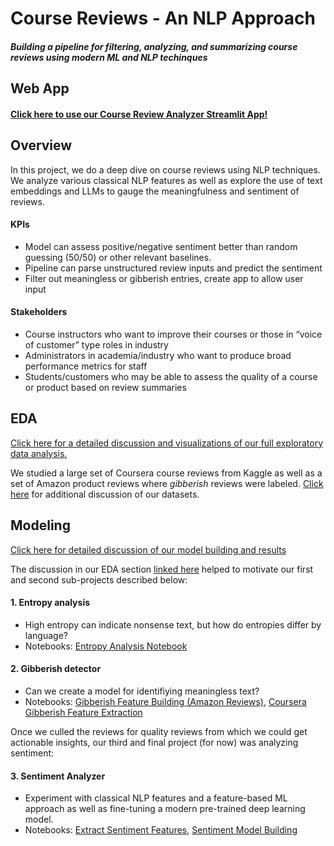 # Course Reviews - An NLP Approach
#### *Building a pipeline for filtering, analyzing, and summarizing course reviews using modern ML and NLP techinques* 
## Web App
#### [Click here to use our Course Review Analyzer Streamlit App!](https://reviews-analyzer-bain.streamlit.app/)
## Overview
In this project, we do a deep dive on course reviews using NLP techniques. We analyze various classical NLP features as well as explore the use of text embeddings and LLMs to gauge the meaningfulness and sentiment of reviews.

#### KPIs
- Model can assess positive/negative sentiment better than random guessing (50/50) or other relevant baselines.
- Pipeline can parse unstructured review inputs and predict the sentiment
- Filter out meaningless or gibberish entries, create app to allow user input

#### Stakeholders
- Course instructors who want to improve their courses or those in “voice of customer” type roles in industry
- Administrators in academia/industry who want to produce broad performance metrics for staff
- Students/customers who may be able to assess the quality of a course or product based on review summaries
## EDA
[Click here for a detailed discussion and visualizations of our full exploratory data analysis.](eda/README.md)

We studied a large set of Coursera course reviews from Kaggle as well as a set of Amazon product reviews where *gibberish* reviews were labeled. [Click here](./data_and_saved_models/README.md) for additional discussion of our datasets. 

## Modeling
[Click here for detailed discussion of our model building and results](./modeling/README.md)

The discussion in our EDA section [linked here](./eda_feature_extraction/README.md) helped to motivate our first and second sub-projects described below:

#### 1. Entropy analysis
- High entropy can indicate nonsense text, but how do entropies differ by language? 
- Notebooks: [Entropy Analysis Notebook](./modeling_and_results/entropy-stats-analysis.ipynb)

#### 2. Gibberish detector 
- Can we create a model for identifiying meaningless text?
- Notebooks: [Gibberish Feature Building (Amazon Reviews)](./eda_feature_extraction/gibberish-classifier-build-features.ipynb), [Coursera Gibberish Feature Extraction](./eda_feature_extraction/coursera-extract-gibberish-features-nonscript.ipynb)

Once we culled the reviews for quality reviews from which we could get actionable insights, our third and final project (for now) was analyzing sentiment:

#### 3. Sentiment Analyzer 
- Experiment with classical NLP features and a feature-based ML approach as well as fine-tuning a modern pre-trained deep learning model.
- Notebooks: [Extract Sentiment Features](./eda_feature_extraction/sentiment-analyzer-feature-extraction.ipynb), [Sentiment Model Building](./modeling_and_results/sentiment-analysis-model.ipynb)



